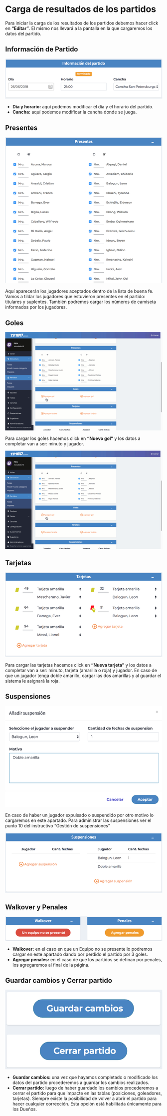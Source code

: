 # Carga de resultados de los partidos

Para iniciar la carga de los resultados de los partidos debemos hacer click en <strong>“Editar”</strong>. El mismo nos llevará a la pantalla en la que cargaremos los datos del partido. 

## Información de Partido

<p align="center"><img src="images/partidos1.png"></p>

- <strong>Día y horario:</strong> aquí podemos modificar el día y el horario del partido.
- <strong>Cancha:</strong> aquí podemos modificar la cancha donde se juega.

## Presentes

<p align="center"><img src="images/partidos2.png"></p>

Aquí aparecerán los jugadores aceptados dentro de la lista de buena fe.
Vamos a tildar los jugadores que estuvieron presentes en el partido: titulares y suplentes.
También podremos cargar los números de camiseta informados por los jugadores.

## Goles

<p align="center"><img src="images/partidos3.png"></p>

Para cargar los goles hacemos click en <strong>“Nuevo gol”</strong> y los datos a completar van a ser: minuto y jugador.

<p align="center"><img src="images/partidos3.gif"></p>

## Tarjetas

<p align="center"><img src="images/partidos4.png"></p>

Para cargar las tarjetas hacemos click en <strong>“Nueva tarjeta”</strong> y los datos a completar van a ser: minuto, tarjeta (amarilla o roja) y jugador.
En caso de que un jugador tenga doble amarillo, cargar las dos amarillas y al guardar el sistema le asignará la roja.

## Suspensiones

<p align="center"><img src="images/partidos5.png"></p>

En caso de haber un jugador expulsado o suspendido por otro motivo lo cargaremos en este apartado.
Para administrar las suspensiones ver el punto 10 del instructivo “Gestión de suspensiones”

<p align="center"><img src="images/partidos6.png"></p>

## Walkover y Penales

<p align="center"><img src="images/partidos7.png"></p>

- <strong>Walkover:</strong> en el caso en que un Equipo no se presente lo podremos cargar en este apartado dando por perdido el partido por 3 goles.
- <strong>Agregar penales:</strong> en el caso de que los partidos se definan por penales, los agregaremos al final de la página.

## Guardar cambios y Cerrar partido

<p align="center"><img src="images/partidos8.png"></p>

- <strong>Guardar cambios:</strong> una vez que hayamos completado o modificado los datos del partido procederemos a guardar los cambios realizados.
- <strong>Cerrar partido:</strong> luego de haber guardado los cambios procederemos a cerrar el partido para que impacte en las tablas (posiciones, goleadores, tarjetas). Siempre existe la posibilidad de volver a abrir el partido para hacer cualquier corrección. Esta opción está  habilitada únicamente para los Dueños.
